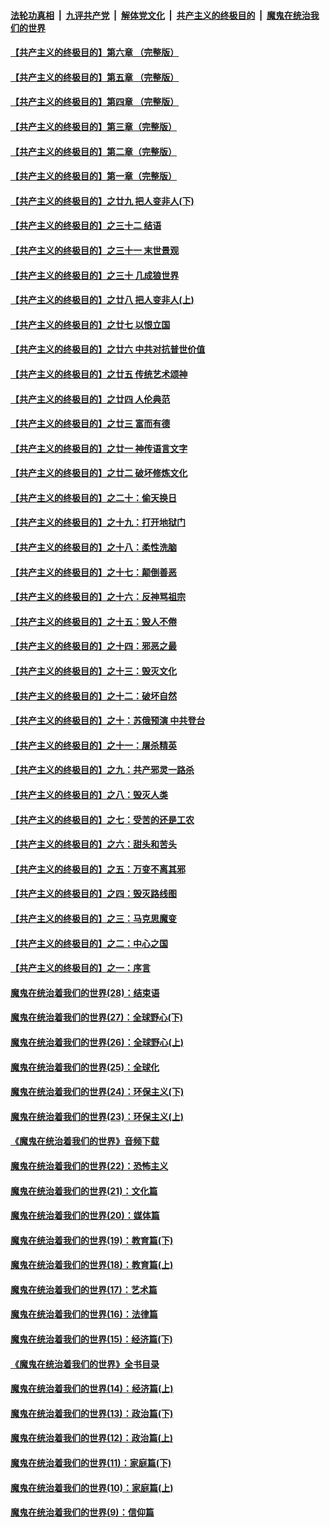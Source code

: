 

####  [法轮功真相](../../../../basic/blob/master/README.md?t=07110531) &nbsp;|&nbsp; [九评共产党](../../../../9ping.md/blob/master/README.md?t=07110531) &nbsp;|&nbsp; [解体党文化](../../../../jtdwh.md/blob/master/README.md?t=07110531)  &nbsp;|&nbsp; [共产主义的终极目的](../../../../gczydzjmd.md/blob/master/README.md?t=07110531) &nbsp;|&nbsp; [魔鬼在统治我们的世界](../../../../mgztzwmdsj.md/blob/master/README.md?t=07110531) 

#### [【共产主义的终极目的】第六章 （完整版）](../pages/nsc422/n11428913.md?t=07110531) 

#### [【共产主义的终极目的】第五章 （完整版）](../pages/nsc422/n11428912.md?t=07110531) 

#### [【共产主义的终极目的】第四章 （完整版）](../pages/nsc422/n11428907.md?t=07110531) 

#### [【共产主义的终极目的】第三章（完整版）](../pages/nsc422/n11428848.md?t=07110531) 

#### [【共产主义的终极目的】第二章（完整版）](../pages/nsc422/n11428831.md?t=07110531) 

#### [【共产主义的终极目的】第一章（完整版）](../pages/nsc422/n11417651.md?t=07110531) 

#### [【共产主义的终极目的】之廿九 把人变非人(下)](../pages/nsc422/n11344140.md?t=07110531) 

#### [【共产主义的终极目的】之三十二 结语](../pages/nsc422/n11360535.md?t=07110531) 

#### [【共产主义的终极目的】之三十一 末世景观](../pages/nsc422/n11351129.md?t=07110531) 

#### [【共产主义的终极目的】之三十 几成狼世界](../pages/nsc422/n11348280.md?t=07110531) 

#### [【共产主义的终极目的】之廿八 把人变非人(上)](../pages/nsc422/n11340492.md?t=07110531) 

#### [【共产主义的终极目的】之廿七 以恨立国](../pages/nsc422/n11336944.md?t=07110531) 

#### [【共产主义的终极目的】之廿六 中共对抗普世价值](../pages/nsc422/n11324785.md?t=07110531) 

#### [【共产主义的终极目的】之廿五 传统艺术颂神](../pages/nsc422/n11296396.md?t=07110531) 

#### [【共产主义的终极目的】之廿四 人伦典范](../pages/nsc422/n11296397.md?t=07110531) 

#### [【共产主义的终极目的】之廿三 富而有德](../pages/nsc422/n11283598.md?t=07110531) 

#### [【共产主义的终极目的】之廿一 神传语言文字](../pages/nsc422/n11263265.md?t=07110531) 

#### [【共产主义的终极目的】之廿二 破坏修炼文化](../pages/nsc422/n11245728.md?t=07110531) 

#### [【共产主义的终极目的】之二十：偷天换日](../pages/nsc422/n11238846.md?t=07110531) 

#### [【共产主义的终极目的】之十九：打开地狱门](../pages/nsc422/n11206376.md?t=07110531) 

#### [【共产主义的终极目的】之十八：柔性洗脑](../pages/nsc422/n11199994.md?t=07110531) 

#### [【共产主义的终极目的】之十七：颠倒善恶](../pages/nsc422/n11179782.md?t=07110531) 

#### [【共产主义的终极目的】之十六：反神骂祖宗](../pages/nsc422/n11166798.md?t=07110531) 

#### [【共产主义的终极目的】之十五：毁人不倦](../pages/nsc422/n11166792.md?t=07110531) 

#### [【共产主义的终极目的】之十四：邪恶之最](../pages/nsc422/n11150249.md?t=07110531) 

#### [【共产主义的终极目的】之十三：毁灭文化](../pages/nsc422/n11135227.md?t=07110531) 

#### [【共产主义的终极目的】之十二：破坏自然](../pages/nsc422/n11135214.md?t=07110531) 

#### [【共产主义的终极目的】之十：苏俄预演 中共登台](../pages/nsc422/n11118424.md?t=07110531) 

#### [【共产主义的终极目的】之十一：屠杀精英](../pages/nsc422/n11118442.md?t=07110531) 

#### [【共产主义的终极目的】之九：共产邪灵一路杀](../pages/nsc422/n11114139.md?t=07110531) 

#### [【共产主义的终极目的】之八：毁灭人类](../pages/nsc422/n11108503.md?t=07110531) 

#### [【共产主义的终极目的】之七：受苦的还是工农](../pages/nsc422/n11101809.md?t=07110531) 

#### [【共产主义的终极目的】之六：甜头和苦头](../pages/nsc422/n11096971.md?t=07110531) 

#### [【共产主义的终极目的】之五：万变不离其邪](../pages/nsc422/n11091285.md?t=07110531) 

#### [【共产主义的终极目的】之四：毁灭路线图](../pages/nsc422/n11086284.md?t=07110531) 

#### [【共产主义的终极目的】之三：马克思魔变](../pages/nsc422/n11061941.md?t=07110531) 

#### [【共产主义的终极目的】之二：中心之国](../pages/nsc422/n11047728.md?t=07110531) 

#### [【共产主义的终极目的】之一：序言](../pages/nsc422/n11086077.md?t=07110531) 

#### [魔鬼在统治着我们的世界(28)：结束语](../pages/nsc422/n10936246.md?t=07110531) 

#### [魔鬼在统治着我们的世界(27)：全球野心(下)](../pages/nsc422/n10928319.md?t=07110531) 

#### [魔鬼在统治着我们的世界(26)：全球野心(上)](../pages/nsc422/n10900318.md?t=07110531) 

#### [魔鬼在统治着我们的世界(25)：全球化](../pages/nsc422/n10788205.md?t=07110531) 

#### [魔鬼在统治着我们的世界(24)：环保主义(下)](../pages/nsc422/n10695307.md?t=07110531) 

#### [魔鬼在统治着我们的世界(23)：环保主义(上)](../pages/nsc422/n10688613.md?t=07110531) 

#### [《魔鬼在统治着我们的世界》音频下载](../pages/nsc422/n10635553.md?t=07110531) 

#### [魔鬼在统治着我们的世界(22)：恐怖主义](../pages/nsc422/n10614727.md?t=07110531) 

#### [魔鬼在统治着我们的世界(21)：文化篇](../pages/nsc422/n10597706.md?t=07110531) 

#### [魔鬼在统治着我们的世界(20)：媒体篇](../pages/nsc422/n10586579.md?t=07110531) 

#### [魔鬼在统治着我们的世界(19)：教育篇(下)](../pages/nsc422/n10564808.md?t=07110531) 

#### [魔鬼在统治着我们的世界(18)：教育篇(上)](../pages/nsc422/n10526970.md?t=07110531) 

#### [魔鬼在统治着我们的世界(17)：艺术篇](../pages/nsc422/n10499093.md?t=07110531) 

#### [魔鬼在统治着我们的世界(16)：法律篇](../pages/nsc422/n10485969.md?t=07110531) 

#### [魔鬼在统治着我们的世界(15)：经济篇(下)](../pages/nsc422/n10469975.md?t=07110531) 

#### [《魔鬼在统治着我们的世界》全书目录](../pages/nsc422/n10464261.md?t=07110531) 

#### [魔鬼在统治着我们的世界(14)：经济篇(上)](../pages/nsc422/n10457370.md?t=07110531) 

#### [魔鬼在统治着我们的世界(13)：政治篇(下)](../pages/nsc422/n10448270.md?t=07110531) 

#### [魔鬼在统治着我们的世界(12)：政治篇(上)](../pages/nsc422/n10444576.md?t=07110531) 

#### [魔鬼在统治着我们的世界(11)：家庭篇(下)](../pages/nsc422/n10440961.md?t=07110531) 

#### [魔鬼在统治着我们的世界(10)：家庭篇(上)](../pages/nsc422/n10435448.md?t=07110531) 

#### [魔鬼在统治着我们的世界(9)：信仰篇](../pages/nsc422/n10432159.md?t=07110531) 


